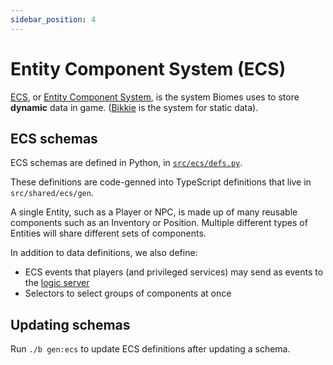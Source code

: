 ```yaml
---
sidebar_position: 4
---
```


# Entity Component System (ECS)

[ECS](https://github.com/ill-inc/biomes-game/tree/main/src/shared/ecs), or [Entity Component System](https://en.wikipedia.org/wiki/Entity_component_system), is the system Biomes uses to store **dynamic** data in game. ([Bikkie](./bikkie.md) is the system for static data).

## ECS schemas

ECS schemas are defined in Python, in [`src/ecs/defs.py`](https://github.com/ill-inc/biomes-game/tree/main/ecs/defs.py).

These definitions are code-genned into TypeScript definitions that live in `src/shared/ecs/gen`.

A single Entity, such as a Player or NPC, is made up of many reusable components such as an Inventory or Position. Multiple different types of Entities will share different sets of components.

In addition to data definitions, we also define:

- ECS events that players (and privileged services) may send as events to the [logic server](./server-overview)
- Selectors to select groups of components at once

## Updating schemas

Run `./b gen:ecs` to update ECS definitions after updating a schema.
